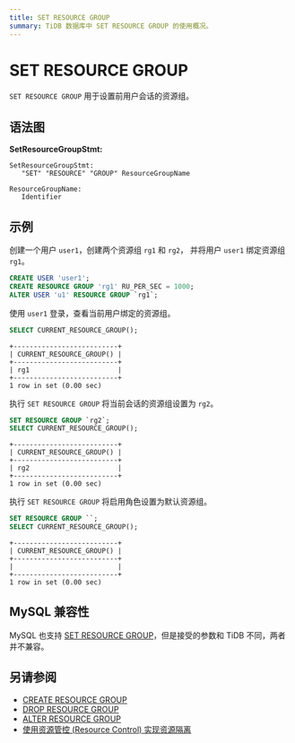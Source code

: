 ```yaml
---
title: SET RESOURCE GROUP
summary: TiDB 数据库中 SET RESOURCE GROUP 的使用概况。
---
```


# SET RESOURCE GROUP

`SET RESOURCE GROUP` 用于设置前用户会话的资源组。

## 语法图

**SetResourceGroupStmt:**

```ebnf+diagram
SetResourceGroupStmt:
   "SET" "RESOURCE" "GROUP" ResourceGroupName

ResourceGroupName:
   Identifier
```

## 示例

创建一个用户 `user1`，创建两个资源组 `rg1` 和 `rg2`， 并将用户 `user1` 绑定资源组 `rg1`。

```sql
CREATE USER 'user1';
CREATE RESOURCE GROUP 'rg1' RU_PER_SEC = 1000;
ALTER USER 'u1' RESOURCE GROUP `rg1`;
```

使用 `user1` 登录，查看当前用户绑定的资源组。

```sql
SELECT CURRENT_RESOURCE_GROUP();
```

```
+--------------------------+
| CURRENT_RESOURCE_GROUP() |
+--------------------------+
| rg1                      |
+--------------------------+
1 row in set (0.00 sec)
```

执行 `SET RESOURCE GROUP` 将当前会话的资源组设置为 `rg2`。

```sql
SET RESOURCE GROUP `rg2`;
SELECT CURRENT_RESOURCE_GROUP();
```

```
+--------------------------+
| CURRENT_RESOURCE_GROUP() |
+--------------------------+
| rg2                      |
+--------------------------+
1 row in set (0.00 sec)
```

执行 `SET RESOURCE GROUP` 将启用角色设置为默认资源组。

```sql
SET RESOURCE GROUP ``;
SELECT CURRENT_RESOURCE_GROUP();
```

```
+--------------------------+
| CURRENT_RESOURCE_GROUP() |
+--------------------------+
|                          |
+--------------------------+
1 row in set (0.00 sec)
```

## MySQL 兼容性

MySQL 也支持 [SET RESOURCE GROUP](https://dev.mysql.com/doc/refman/8.0/en/set-resource-group.html)，但是接受的参数和 TiDB 不同，两者并不兼容。

## 另请参阅

* [CREATE RESOURCE GROUP](/sql-statements/sql-statement-create-resource-group.md)
* [DROP RESOURCE GROUP](/sql-statements/sql-statement-drop-resource-group.md)
* [ALTER RESOURCE GROUP](/sql-statements/sql-statement-alter-resource-group.md)
* [使用资源管控 (Resource Control) 实现资源隔离](/tidb-resource-control.md)
